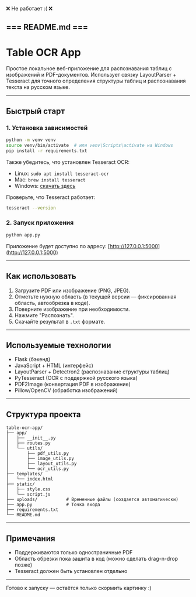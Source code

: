 ❌ Не работает :( ❌

## === README.md ===

# Table OCR App

Простое локальное веб-приложение для распознавания таблиц с изображений и PDF-документов. Использует связку LayoutParser + Tesseract для точного определения структуры таблиц и распознавания текста на русском языке.

---

## Быстрый старт

### 1. Установка зависимостей
```bash
python -m venv venv
source venv/bin/activate  # или venv\Scripts\activate на Windows
pip install -r requirements.txt
```

Также убедитесь, что установлен Tesseract OCR:
- Linux: `sudo apt install tesseract-ocr`
- Mac: `brew install tesseract`
- Windows: [скачать здесь](https://github.com/tesseract-ocr/tesseract)

Проверьте, что Tesseract работает:
```bash
tesseract --version
```

### 2. Запуск приложения
```bash
python app.py
```

Приложение будет доступно по адресу: [http://127.0.0.1:5000](http://127.0.0.1:5000)

---

## Как использовать
1. Загрузите PDF или изображение (PNG, JPEG).
2. Отметьте нужную область (в текущей версии — фиксированная область, автообрезка в коде).
3. Поверните изображение при необходимости.
4. Нажмите "Распознать".
5. Скачайте результат в `.txt` формате.

---

## Используемые технологии
- Flask (бэкенд)
- JavaScript + HTML (интерфейс)
- LayoutParser + Detectron2 (распознавание структуры таблиц)
- PyTesseract (OCR с поддержкой русского языка)
- PDF2Image (конвертация PDF в изображение)
- Pillow/OpenCV (обработка изображений)

---

## Структура проекта
```
table-ocr-app/
├── app/
│   ├── __init__.py
│   ├── routes.py
│   └── utils/
│       ├── pdf_utils.py
│       ├── image_utils.py
│       ├── layout_utils.py
│       └── ocr_utils.py
├── templates/
│   └── index.html
├── static/
│   ├── style.css
│   └── script.js
├── uploads/           # Временные файлы (создается автоматически)
├── app.py             # Точка входа
├── requirements.txt
└── README.md
```

---

## Примечания
- Поддерживаются только одностраничные PDF
- Область обрезки пока зашита в код (можно сделать drag-n-drop позже)
- Tesseract должен быть установлен отдельно

---

Готово к запуску — остаётся только скормить картинку :)
